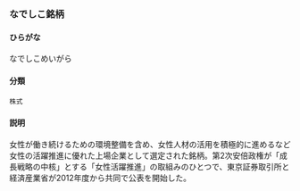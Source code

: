 <div style="display:none;">

## [あ行](securities-terms?id=あ行)
## [か行](securities-terms?id=か行)
## [さ行](securities-terms?id=さ行)
## [た行](securities-terms?id=た行)
## [な行](securities-terms?id=な行)

</div>

### なでしこ銘柄

#### ひらがな

なでしこめいがら

#### 分類

`株式`

#### 説明

女性が働き続けるための環境整備を含め、女性人材の活用を積極的に進めるなど女性の活躍推進に優れた上場企業として選定された銘柄。第2次安倍政権が「成長戦略の中核」とする「女性活躍推進」の取組みのひとつで、東京証券取引所と経済産業省が2012年度から共同で公表を開始した。

<div style="display:none;">

## [は行](securities-terms?id=は行)
## [ま行](securities-terms?id=ま行)
## [や行](securities-terms?id=や行)
## [ら行](securities-terms?id=ら行)
## [わ行](securities-terms?id=わ行)
## [英数字・記号](securities-terms?id=英数字・記号)

</div>

